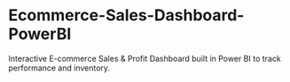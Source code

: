 # Ecommerce-Sales-Dashboard-PowerBI
Interactive E-commerce Sales &amp; Profit Dashboard built in Power BI to track performance and inventory.
